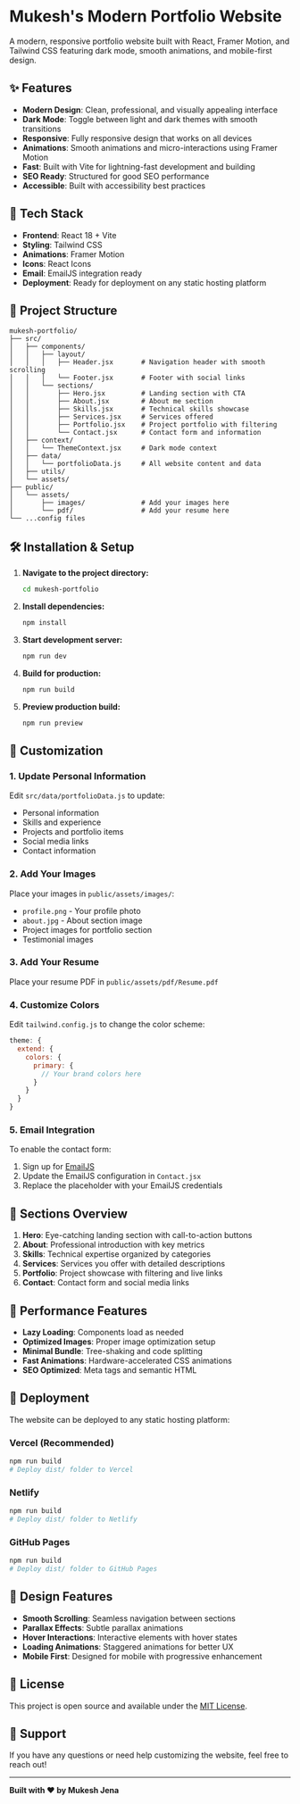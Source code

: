 # Mukesh's Modern Portfolio Website

A modern, responsive portfolio website built with React, Framer Motion, and Tailwind CSS featuring dark mode, smooth animations, and mobile-first design.

## ✨ Features

- **Modern Design**: Clean, professional, and visually appealing interface
- **Dark Mode**: Toggle between light and dark themes with smooth transitions
- **Responsive**: Fully responsive design that works on all devices
- **Animations**: Smooth animations and micro-interactions using Framer Motion
- **Fast**: Built with Vite for lightning-fast development and building
- **SEO Ready**: Structured for good SEO performance
- **Accessible**: Built with accessibility best practices

## 🚀 Tech Stack

- **Frontend**: React 18 + Vite
- **Styling**: Tailwind CSS
- **Animations**: Framer Motion
- **Icons**: React Icons
- **Email**: EmailJS integration ready
- **Deployment**: Ready for deployment on any static hosting platform

## 📁 Project Structure

```
mukesh-portfolio/
├── src/
│   ├── components/
│   │   ├── layout/
│   │   │   ├── Header.jsx       # Navigation header with smooth scrolling
│   │   │   └── Footer.jsx       # Footer with social links
│   │   └── sections/
│   │       ├── Hero.jsx         # Landing section with CTA
│   │       ├── About.jsx        # About me section
│   │       ├── Skills.jsx       # Technical skills showcase
│   │       ├── Services.jsx     # Services offered
│   │       ├── Portfolio.jsx    # Project portfolio with filtering
│   │       └── Contact.jsx      # Contact form and information
│   ├── context/
│   │   └── ThemeContext.jsx     # Dark mode context
│   ├── data/
│   │   └── portfolioData.js     # All website content and data
│   ├── utils/
│   └── assets/
├── public/
│   └── assets/
│       ├── images/              # Add your images here
│       └── pdf/                 # Add your resume here
└── ...config files
```

## 🛠️ Installation & Setup

1. **Navigate to the project directory:**
   ```bash
   cd mukesh-portfolio
   ```

2. **Install dependencies:**
   ```bash
   npm install
   ```

3. **Start development server:**
   ```bash
   npm run dev
   ```

4. **Build for production:**
   ```bash
   npm run build
   ```

5. **Preview production build:**
   ```bash
   npm run preview
   ```

## 🎨 Customization

### 1. Update Personal Information
Edit `src/data/portfolioData.js` to update:
- Personal information
- Skills and experience
- Projects and portfolio items
- Social media links
- Contact information

### 2. Add Your Images
Place your images in `public/assets/images/`:
- `profile.png` - Your profile photo
- `about.jpg` - About section image
- Project images for portfolio section
- Testimonial images

### 3. Add Your Resume
Place your resume PDF in `public/assets/pdf/Resume.pdf`

### 4. Customize Colors
Edit `tailwind.config.js` to change the color scheme:
```javascript
theme: {
  extend: {
    colors: {
      primary: {
        // Your brand colors here
      }
    }
  }
}
```

### 5. Email Integration
To enable the contact form:
1. Sign up for [EmailJS](https://www.emailjs.com/)
2. Update the EmailJS configuration in `Contact.jsx`
3. Replace the placeholder with your EmailJS credentials

## 📱 Sections Overview

1. **Hero**: Eye-catching landing section with call-to-action buttons
2. **About**: Professional introduction with key metrics
3. **Skills**: Technical expertise organized by categories
4. **Services**: Services you offer with detailed descriptions
5. **Portfolio**: Project showcase with filtering and live links
6. **Contact**: Contact form and social media links

## 🎯 Performance Features

- **Lazy Loading**: Components load as needed
- **Optimized Images**: Proper image optimization setup
- **Minimal Bundle**: Tree-shaking and code splitting
- **Fast Animations**: Hardware-accelerated CSS animations
- **SEO Optimized**: Meta tags and semantic HTML

## 🚀 Deployment

The website can be deployed to any static hosting platform:

### Vercel (Recommended)
```bash
npm run build
# Deploy dist/ folder to Vercel
```

### Netlify
```bash
npm run build
# Deploy dist/ folder to Netlify
```

### GitHub Pages
```bash
npm run build
# Deploy dist/ folder to GitHub Pages
```

## 🎨 Design Features

- **Smooth Scrolling**: Seamless navigation between sections
- **Parallax Effects**: Subtle parallax animations
- **Hover Interactions**: Interactive elements with hover states
- **Loading Animations**: Staggered animations for better UX
- **Mobile First**: Designed for mobile with progressive enhancement

## 📝 License

This project is open source and available under the [MIT License](LICENSE).

## 🤝 Support

If you have any questions or need help customizing the website, feel free to reach out!

---

**Built with ❤️ by Mukesh Jena**
